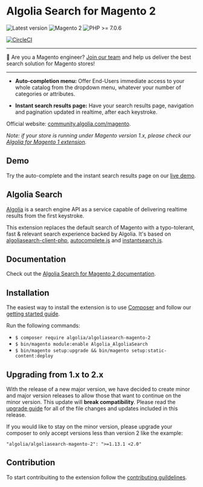 Algolia Search for Magento 2
==================

![Latest version](https://img.shields.io/badge/latest-2.0.1-green.svg)
![Magento 2](https://img.shields.io/badge/Magento-%3E=2.2-blue.svg)
![PHP >= 7.0.6](https://img.shields.io/badge/PHP-%3E=7.0-green.svg)

[![CircleCI](https://circleci.com/gh/algolia/algoliasearch-magento-2/tree/master.svg?style=svg)](https://circleci.com/gh/algolia/algoliasearch-magento-2/tree/master)

-------

🔎 Are you a Magento engineer? [Join our team](https://www.algolia.com/careers#!?j=eed58660-f684-436d-a2ff-e9947d2b65a2) and help us deliver the best search solution for Magento stores!

-------

- **Auto-completion menu:** Offer End-Users immediate access to your whole catalog from the dropdown menu, whatever your number of categories or attributes.

- **Instant search results page:** Have your search results page, navigation and pagination updated in realtime, after each keystroke.

Official website: [community.algolia.com/magento](https://community.algolia.com/magento).

*Note: if your store is running under Magento version 1.x, please check our [Algolia for Magento 1 extension](https://github.com/algolia/algoliasearch-magento).*

Demo
--------------

Try the auto-complete and the instant search results page on our [live demo](https://magento2.algolia.com). 

Algolia Search
--------------

[Algolia](http://www.algolia.com) is a search engine API as a service capable of delivering realtime results from the first keystroke.

This extension replaces the default search of Magento with a typo-tolerant, fast & relevant search experience backed by Algolia. It's based on [algoliasearch-client-php](https://github.com/algolia/algoliasearch-client-php), [autocomplete.js](https://github.com/algolia/autocomplete.js) and [instantsearch.js](https://github.com/algolia/instantsearch.js).

<!-- 
The extension officially supports only 2.0.X versions of Magento. 
It's possible to use it for versions >= 2.1.0, but some unexpected issues might appear. When you experience that, please [open an issue](https://github.com/algolia/algoliasearch-magento-2/issues/new).
-->

Documentation
--------------

Check out the [Algolia Search for Magento 2 documentation](https://www.algolia.com/doc/integration/magento-2/getting-started/quick-start/).


Installation
------------

The easiest way to install the extension is to use [Composer](https://getcomposer.org/) and follow our [getting started guide](https://www.algolia.com/doc/integration/magento-2/getting-started/quick-start/).

Run the following commands:

- ```$ composer require algolia/algoliasearch-magento-2```
- ```$ bin/magento module:enable Algolia_AlgoliaSearch```
- ```$ bin/magento setup:upgrade && bin/magento setup:static-content:deploy```

Upgrading from 1.x to 2.x
------------
With the release of a new major version, we have decided to create minor and major version releases to allow those that want to continue on the minor version. This update will **break compatibility**. Please read the [upgrade guide](https://www.algolia.com/doc/integration/magento-2/getting-started/upgrading/#upgrading-from-v1-to-v2) for all of the file changes and updates included in this release. 

If you would like to stay on the minor version, please upgrade your composer to only accept versions less than version 2 like the example:

`"algolia/algoliasearch-magento-2": ">=1.13.1 <2.0"`

Contribution
------------

To start contribuiting to the extension follow the [contributing guildelines](.github/CONTRIBUTING.md).

